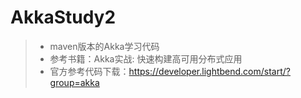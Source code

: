 # AkkaStudy2
> * maven版本的Akka学习代码
> * 参考书籍：Akka实战: 快速构建高可用分布式应用
> * 官方参考代码下载：https://developer.lightbend.com/start/?group=akka 

